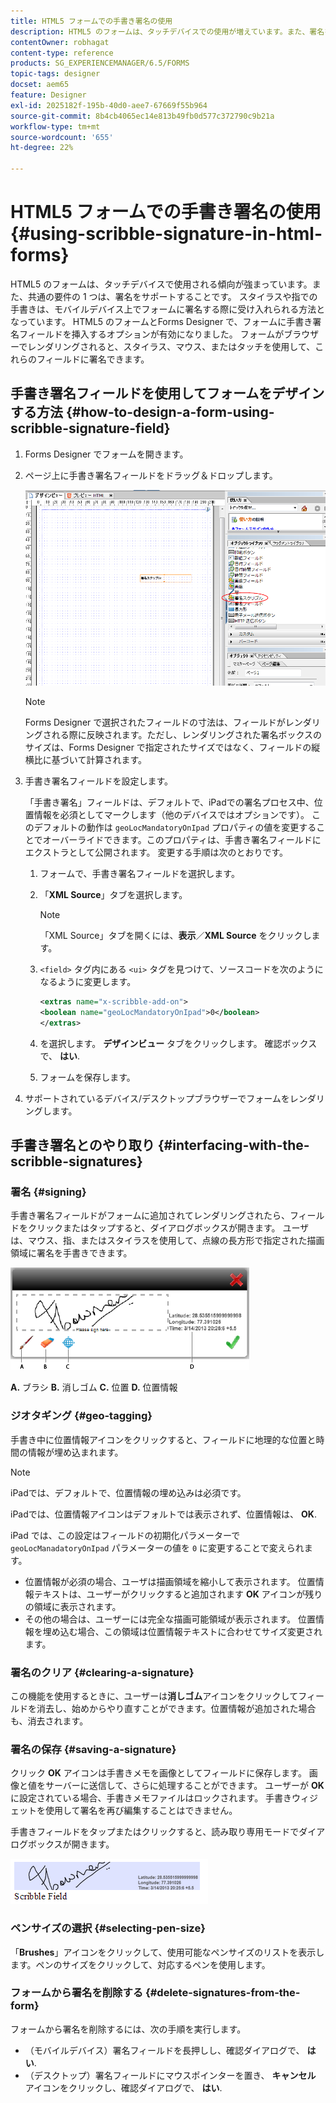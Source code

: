 ```yaml
---
title: HTML5 フォームでの手書き署名の使用
description: HTML5 のフォームは、タッチデバイスでの使用が増えています。また、署名をサポートするための一般的な要件の 1 つがあります。 モバイルデバイスでのドキュメントの署名は、モバイルデバイスでのフォームの署名において受け入れられる方法となっています。
contentOwner: robhagat
content-type: reference
products: SG_EXPERIENCEMANAGER/6.5/FORMS
topic-tags: designer
docset: aem65
feature: Designer
exl-id: 2025182f-195b-40d0-aee7-67669f55b964
source-git-commit: 8b4cb4065ec14e813b49fb0d577c372790c9b21a
workflow-type: tm+mt
source-wordcount: '655'
ht-degree: 22%

---
```


# HTML5 フォームでの手書き署名の使用{#using-scribble-signature-in-html-forms}

HTML5 のフォームは、タッチデバイスで使用される傾向が強まっています。また、共通の要件の 1 つは、署名をサポートすることです。 スタイラスや指での手書きは、モバイルデバイス上でフォームに署名する際に受け入れられる方法となっています。 HTML5 のフォームとForms Designer で、フォームに手書き署名フィールドを挿入するオプションが有効になりました。 フォームがブラウザーでレンダリングされると、スタイラス、マウス、またはタッチを使用して、これらのフィールドに署名できます。

## 手書き署名フィールドを使用してフォームをデザインする方法 {#how-to-design-a-form-using-scribble-signature-field}

1. Forms Designer でフォームを開きます。
1. ページ上に手書き署名フィールドをドラッグ＆ドロップします。

   ![designer_scribble](assets/designer_scribble.png)

   >[!NOTE]
   >
   >Forms Designer で選択されたフィールドの寸法は、フィールドがレンダリングされる際に反映されます。ただし、レンダリングされた署名ボックスのサイズは、Forms Designer で指定されたサイズではなく、フィールドの縦横比に基づいて計算されます。

1. 手書き署名フィールドを設定します。

   「手書き署名」フィールドは、デフォルトで、iPadでの署名プロセス中、位置情報を必須としてマークします（他のデバイスではオプションです）。 このデフォルトの動作は `geoLocMandatoryOnIpad` プロパティの値を変更することでオーバーライドできます。このプロパティは、手書き署名フィールドにエクストラとして公開されます。 変更する手順は次のとおりです。

   1. フォームで、手書き署名フィールドを選択します。
   1. 「**XML Source**」タブを選択します。

      >[!NOTE]
      >
      >「XML Source」タブを開くには、**表示**／**XML Source** をクリックします。

   1. `<field>` タグ内にある `<ui>` タグを見つけて、ソースコードを次のようになるように変更します。

      ```xml
      <extras name="x-scribble-add-on">
      <boolean name="geoLocMandatoryOnIpad">0</boolean>
      </extras>
      ```

   1. を選択します。 **デザインビュー** タブをクリックします。 確認ボックスで、 **はい**.
   1. フォームを保存します。

1. サポートされているデバイス/デスクトップブラウザーでフォームをレンダリングします。

## 手書き署名とのやり取り {#interfacing-with-the-scribble-signatures}

### 署名 {#signing}

手書き署名フィールドがフォームに追加されてレンダリングされたら、フィールドをクリックまたはタップすると、ダイアログボックスが開きます。 ユーザは、マウス、指、またはスタイラスを使用して、点線の長方形で指定された描画領域に署名を手書きできます。

![geolocation](assets/geolocation.png)

**A.** ブラシ **B.** 消しゴム **C.** 位置 **D.** 位置情報

### ジオタギング {#geo-tagging}

手書き中に位置情報アイコンをクリックすると、フィールドに地理的な位置と時間の情報が埋め込まれます。

>[!NOTE]
>
iPadでは、デフォルトで、位置情報の埋め込みは必須です。

iPadでは、位置情報アイコンはデフォルトでは表示されず、位置情報は、 **OK**.

iPad では、この設定はフィールドの初期化パラメーターで `geoLocManadatoryOnIpad` パラメーターの値を `0` に変更することで変えられます。

* 位置情報が必須の場合、ユーザは描画領域を縮小して表示されます。 位置情報テキストは、ユーザーがクリックすると追加されます **OK** アイコンが残りの領域に表示されます。
* その他の場合は、ユーザーには完全な描画可能領域が表示されます。 位置情報を埋め込む場合、この領域は位置情報テキストに合わせてサイズ変更されます。

### 署名のクリア {#clearing-a-signature}

この機能を使用するときに、ユーザーは&#x200B;**消しゴム**&#x200B;アイコンをクリックしてフィールドを消去し、始めからやり直すことができます。位置情報が追加された場合も、消去されます。

### 署名の保存 {#saving-a-signature}

クリック **OK** アイコンは手書きメモを画像としてフィールドに保存します。 画像と値をサーバーに送信して、さらに処理することができます。 ユーザーが **OK**&#x200B;に設定されている場合、手書きメモファイルはロックされます。 手書きウィジェットを使用して署名を再び編集することはできません。

手書きフィールドをタップまたはクリックすると、読み取り専用モードでダイアログボックスが開きます。

![3](assets/3.png)

### ペンサイズの選択 {#selecting-pen-size}

「**Brushes**」アイコンをクリックして、使用可能なペンサイズのリストを表示します。ペンのサイズをクリックして、対応するペンを使用します。

### フォームから署名を削除する {#delete-signatures-from-the-form}

フォームから署名を削除するには、次の手順を実行します。

* （モバイルデバイス）署名フィールドを長押しし、確認ダイアログで、 **はい**.
* （デスクトップ）署名フィールドにマウスポインターを置き、 **キャンセル** アイコンをクリックし、確認ダイアログで、 **はい**.
